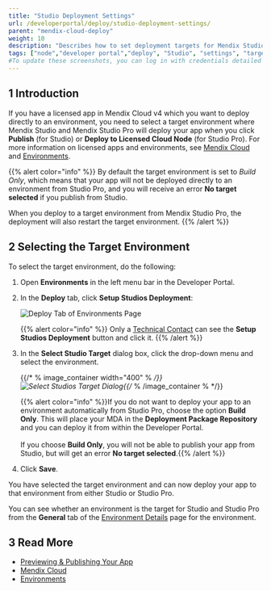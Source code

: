 ```yaml
---
title: "Studio Deployment Settings"
url: /developerportal/deploy/studio-deployment-settings/
parent: "mendix-cloud-deploy"
weight: 10
description: "Describes how to set deployment targets for Mendix Studio and Studio Pro."
tags: ["node","developer portal","deploy", "Studio", "settings", "target", "Mendix Studios Target"]
#To update these screenshots, you can log in with credentials detailed in How to Update Screenshots Using Team Apps.
---
```


## 1 Introduction

If you have a licensed app in Mendix Cloud v4 which you want to deploy directly to an environment, you need to select a target environment where Mendix Studio and Mendix Studio Pro will deploy your app when you click **Publish** (for Studio) or **Deploy to Licensed Cloud Node** (for Studio Pro). For more information on licensed apps and environments, see [Mendix Cloud](/developerportal/deploy/mendix-cloud-deploy/) and [Environments](/developerportal/deploy/environments/).

{{% alert color="info" %}}
By default the target environment is set to *Build Only*, which means that your app will not be deployed directly to an environment from Studio Pro, and you will receive an error **No target selected** if you publish from Studio.

When you deploy to a target environment from Mendix Studio Pro, the deployment will also restart the target environment.
{{% /alert %}}

## 2 Selecting the Target Environment 

To select the target environment, do the following:

1.  Open **Environments** in the left menu bar in the Developer Portal.

2.  <a name="target"></a>In the **Deploy** tab, click **Setup Studios Deployment**:

    ![Deploy Tab of Environments Page](/attachments/developerportal/deploy/mendix-cloud-deploy/studio-deployment-settings/developer-portal-web-modeler-target.png)

    {{% alert color="info" %}} Only a [Technical Contact](/developerportal/collaborate/app-roles/#technical-contact) can see the **Setup Studios Deployment** button and click it. 
    {{% /alert %}}

3. In the **Select Studio Target** dialog box, click the drop-down menu and select the environment.

    {{/* % image_container width="400" % */}}![Select Studios Target Dialog](/attachments/developerportal/deploy/mendix-cloud-deploy/studio-deployment-settings/setup-studios-deployment.png){{/* % /image_container % */}}

    {{% alert color="info" %}}If you do not want to deploy your app to an environment automatically from Studio Pro, choose the option **Build Only**. This will place your MDA in the **Deployment Package Repository** and you can deploy it from within the Developer Portal.<br /><br />If you choose **Build Only**, you will not be able to publish your app from Studio, but will get an error **No target selected**.{{% /alert %}}

4. Click **Save**.

You have selected the target environment and can now deploy your app to that environment from either Studio or Studio Pro.

You can see whether an environment is the target for Studio and Studio Pro from the **General** tab of the [Environment Details](/developerportal/deploy/environments-details/) page for the environment.

## 3 Read More

*   [Previewing & Publishing Your App](/studio/publishing-app/)
*   [Mendix Cloud](/developerportal/deploy/mendix-cloud-deploy/)
*   [Environments](/developerportal/deploy/environments/)
